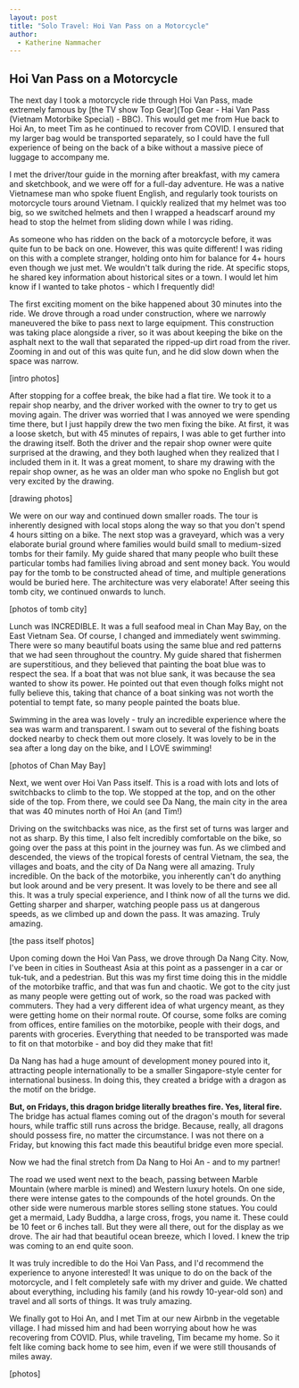 ```yaml
---
layout: post
title: "Solo Travel: Hoi Van Pass on a Motorcycle"
author:
  - Katherine Nammacher
---
```


## Hoi Van Pass on a Motorcycle
The next day I took a motorcycle ride through Hoi Van Pass, made extremely famous by [the TV show Top Gear](Top Gear - Hai Van Pass (Vietnam Motorbike Special) - BBC). This would get me from Hue back to Hoi An, to meet Tim as he continued to recover from COVID. I ensured that my larger bag would be transported separately, so I could have the full experience of being on the back of a bike without a massive piece of luggage to accompany me. 

I met the driver/tour guide in the morning after breakfast, with my camera and sketchbook, and we were off for a full-day adventure. He was a native Vietnamese man who spoke fluent English, and regularly took tourists on motorcycle tours around Vietnam. I quickly realized that my helmet was too big, so we switched helmets and then I wrapped a headscarf around my head to stop the helmet from sliding down while I was riding. 

As someone who has ridden on the back of a motorcycle before, it was quite fun to be back on one. However, this was quite different! I was riding on this with a complete stranger, holding onto him for balance for 4+ hours even though we just met. We wouldn't talk during the ride. At specific stops, he shared key information about historical sites or a town. I would let him know if I wanted to take photos - which I frequently did! 

The first exciting moment on the bike happened about 30 minutes into the ride. We drove through a road under construction, where we narrowly maneuvered the bike to pass next to large equipment. This construction was taking place alongside a river, so it was about keeping the bike on the asphalt next to the wall that separated the ripped-up dirt road from the river. Zooming in and out of this was quite fun, and he did slow down when the space was narrow. 

[intro photos]

After stopping for a coffee break, the bike had a flat tire. We took it to a repair shop nearby, and the driver worked with the owner to try to get us moving again. The driver was worried that I was annoyed we were spending time there, but I just happily drew the two men fixing the bike. At first, it was a loose sketch, but with 45 minutes of repairs, I was able to get further into the drawing itself. Both the driver and the repair shop owner were quite surprised at the drawing, and they both laughed when they realized that I included them in it. It was a great moment, to share my drawing with the repair shop owner, as he was an older man who spoke no English but got very excited by the drawing. 

[drawing photos]

We were on our way and continued down smaller roads. The tour is inherently designed with local stops along the way so that you don't spend 4 hours sitting on a bike. The next stop was a graveyard, which was a very elaborate burial ground where families would build small to medium-sized tombs for their family. My guide shared that many people who built these particular tombs had families living abroad and sent money back. You would pay for the tomb to be constructed ahead of time, and multiple generations would be buried here. The architecture was very elaborate! After seeing this tomb city, we continued onwards to lunch. 

[photos of tomb city]

Lunch was INCREDIBLE. It was a full seafood meal in Chan May Bay, on the East Vietnam Sea. Of course, I changed and immediately went swimming. There were so many beautiful boats using the same blue and red patterns that we had seen throughout the country. My guide shared that fishermen are superstitious, and they believed that painting the boat blue was to respect the sea. If a boat that was not blue sank, it was because the sea wanted to show its power. He pointed out that even though folks might not fully believe this, taking that chance of a boat sinking was not worth the potential to tempt fate, so many people painted the boats blue. 

Swimming in the area was lovely - truly an incredible experience where the sea was warm and transparent. I swam out to several of the fishing boats docked nearby to check them out more closely. It was lovely to be in the sea after a long day on the bike, and I LOVE swimming!


[photos of Chan May Bay]

Next, we went over Hoi Van Pass itself. This is a road with lots and lots of switchbacks to climb to the top. We stopped at the top, and on the other side of the top. From there, we could see Da Nang, the main city in the area that was 40 minutes north of Hoi An (and Tim!)

Driving on the switchbacks was nice, as the first set of turns was larger and not as sharp. By this time, I also felt incredibly comfortable on the bike, so going over the pass at this point in the journey was fun. As we climbed and descended, the views of the tropical forests of central Vietnam, the sea, the villages and boats, and the city of Da Nang were all amazing. Truly incredible. On the back of the motorbike, you inherently can't do anything but look around and be very present. It was lovely to be there and see all this. It was a truly special experience, and I think now of all the turns we did. Getting sharper and sharper, watching people pass us at dangerous speeds, as we climbed up and down the pass. It was amazing. Truly amazing.

[the pass itself photos]


Upon coming down the Hoi Van Pass, we drove through Da Nang City. Now, I've been in cities in Southeast Asia at this point as a passenger in a car or tuk-tuk, and a pedestrian. But this was my first time doing this in the middle of the motorbike traffic, and that was fun and chaotic. We got to the city just as many people were getting out of work, so the road was packed with commuters. They had a very different idea of what urgency meant, as they were getting home on their normal route. Of course, some folks are coming from offices, entire families on the motorbike, people with their dogs, and parents with groceries. Everything that needed to be transported was made to fit on that motorbike - and boy did they make that fit!

Da Nang has had a huge amount of development money poured into it, attracting people internationally to be a smaller Singapore-style center for international business. In doing this, they created a bridge with a dragon as the motif on the bridge.

**But, on Fridays, this dragon bridge literally breathes fire. Yes, literal fire.** The bridge has actual flames coming out of the dragon's mouth for several hours, while traffic still runs across the bridge. Because, really, all dragons should possess fire, no matter the circumstance. I was not there on a Friday, but knowing this fact made this beautiful bridge even more special. 

Now we had the final stretch from Da Nang to Hoi An - and to my partner! 

The road we used went next to the beach, passing between Marble Mountain (where marble is mined) and Western luxury hotels. On one side, there were intense gates to the compounds of the hotel grounds. On the other side were numerous marble stores selling stone statues. You could get a mermaid, Lady Buddha, a large cross, frogs, you name it. These could be 10 feet or 6 inches tall. But they were all there, out for the display as we drove. The air had that beautiful ocean breeze, which I loved. I knew the trip was coming to an end quite soon. 

It was truly incredible to do the Hoi Van Pass, and I'd recommend the experience to anyone interested! It was unique to do on the back of the motorcycle, and I felt completely safe with my driver and guide. We chatted about everything, including his family (and his rowdy 10-year-old son) and travel and all sorts of things. It was truly amazing. 

We finally got to Hoi An, and I met Tim at our new Airbnb in the vegetable village. I had missed him and had been worrying about how he was recovering from COVID. Plus, while traveling, Tim became my home. So it felt like coming back home to see him, even if we were still thousands of miles away. 

[photos]